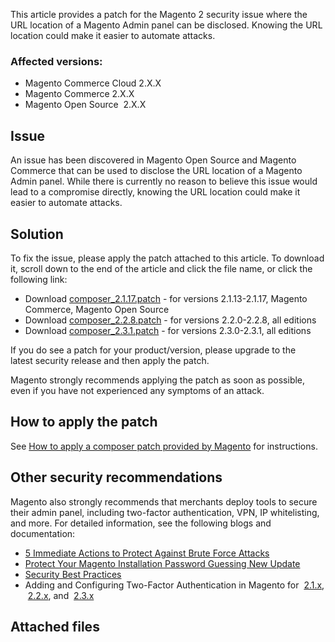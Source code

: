 This article provides a patch for the Magento 2 security issue where the URL location of a Magento Admin panel can be disclosed. Knowing the URL location could make it easier to automate attacks.

### Affected versions:

*   Magento Commerce Cloud 2.X.X
*   Magento Commerce 2.X.X
*   Magento Open Source &nbsp;2.X.X

## Issue

An issue has been discovered in Magento Open Source and Magento Commerce that can be used to disclose the URL location of a Magento Admin panel. While there is currently no reason to believe this issue would lead to a compromise directly, knowing the URL location could make it easier to automate attacks.

## Solution&nbsp;

To fix the issue, please apply the patch attached to this article.&nbsp;To download it, scroll down to the end of the article and click the file name, or click the following link:

*   Download&nbsp;<a href="https://support.magento.com/hc/en-us/article_attachments/360028207611/composer_2.1.17.patch" rel="noopener" target="_blank">composer\_2.1.17.patch</a>&nbsp;- for versions 2.1.13-2.1.17, Magento Commerce, Magento Open Source
*   Download&nbsp;<a href="https://support.magento.com/hc/en-us/article_attachments/360028207631/composer_2.2.8.patch" rel="noopener" target="_blank">composer\_2.2.8.patch</a>&nbsp;- for versions 2.2.0-2.2.8, all editions
*   Download&nbsp;<a href="https://support.magento.com/hc/en-us/article_attachments/360028207671/composer_2.3.1.patch" rel="noopener" target="_blank">composer\_2.3.1.patch</a>&nbsp;- for versions 2.3.0-2.3.1, all editions

If you do see a patch for your product/version, please upgrade to the latest&nbsp;security release and then apply the patch.

Magento strongly recommends applying the patch as soon as possible, even if you have not experienced any symptoms of an attack.

## How to apply the patch

See <a href="https://support.magento.com/hc/en-us/articles/360028367731" target="_self">How to apply a composer patch provided by Magento</a> for instructions.

## Other security recommendations

Magento also strongly recommends that merchants deploy tools to secure their admin panel, including two-factor authentication, VPN, IP whitelisting, and more. For detailed information, see the following blogs and documentation:

*   [5 Immediate Actions to Protect Against Brute Force Attacks](https://magento.com/security/best-practices/5-immediate-actions-protect-against-brute-force-attacks)
*   [Protect Your Magento Installation Password Guessing New Update](https://magento.com/security/best-practices/protect-your-magento-installation-password-guessing-new-update)
*   [Security Best Practices](https://magento.com/security/best-practices/security-best-practices)
*   Adding and Configuring Two-Factor Authentication in Magento for &nbsp;[2.1.x](https://docs.magento.com/m2/2.1/ce/user_guide/stores/security-two-factor-authentication.html), &nbsp;[2.2.x](https://docs.magento.com/m2/2.2/ce/user_guide/stores/security-two-factor-authentication.html), and &nbsp;[2.3.x](https://docs.magento.com/m2/ce/user_guide/stores/security-two-factor-authentication.html)

## Attached files